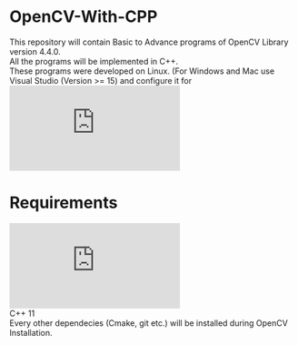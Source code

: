 # OpenCV-With-CPP
  This repository will contain Basic to Advance programs of OpenCV Library version 4.4.0.  
  All the programs will be implemented in C++.  
  These programs were developed on Linux. (For Windows and Mac use Visual Studio (Version >= 15) and configure it for ![OpenCV](https://docs.opencv.org/master/d3/d52/tutorial_windows_install.html)  
  
# Requirements
  ![Install OpenCV 4.4.0](https://docs.opencv.org/master/d7/d9f/tutorial_linux_install.html)  
   C++ 11  
   Every other dependecies (Cmake, git etc.) will be installed during OpenCV Installation.  
